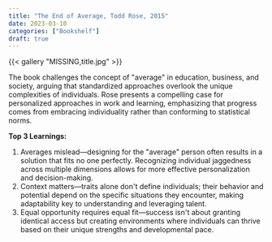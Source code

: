 ```yaml
---
title: "The End of Average, Todd Rose, 2015"
date: 2023-03-10
categories: ["Bookshelf"]
draft: true
---
```


{{< gallery "MISSING,title.jpg" >}}

The book challenges the concept of "average" in education, business, and society, arguing that standardized approaches overlook the unique complexities of individuals. Rose presents a compelling case for personalized approaches in work and learning, emphasizing that progress comes from embracing individuality rather than conforming to statistical norms.

**Top 3 Learnings:**

1. Averages mislead—designing for the "average" person often results in a solution that fits no one perfectly. Recognizing individual jaggedness across multiple dimensions allows for more effective personalization and decision-making.
2. Context matters—traits alone don't define individuals; their behavior and potential depend on the specific situations they encounter, making adaptability key to understanding and leveraging talent.
3. Equal opportunity requires equal fit—success isn't about granting identical access but creating environments where individuals can thrive based on their unique strengths and developmental pace.
